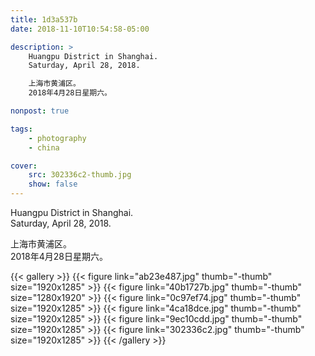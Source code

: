 ```yaml
---
title: 1d3a537b
date: 2018-11-10T10:54:58-05:00

description: >
    Huangpu District in Shanghai.
    Saturday, April 28, 2018.

    上海市黄浦区。
    2018年4月28日星期六。

nonpost: true

tags:
    - photography
    - china

cover:
    src: 302336c2-thumb.jpg
    show: false
---
```


Huangpu District in Shanghai.  
Saturday, April 28, 2018.  

上海市黄浦区。  
2018年4月28日星期六。  

{{< gallery >}}
    {{< figure link="ab23e487.jpg" thumb="-thumb" size="1920x1285" >}}
    {{< figure link="40b1727b.jpg" thumb="-thumb" size="1280x1920" >}}
    {{< figure link="0c97ef74.jpg" thumb="-thumb" size="1920x1285" >}}
    {{< figure link="4ca18dce.jpg" thumb="-thumb" size="1920x1285" >}}
    {{< figure link="9ec10cdd.jpg" thumb="-thumb" size="1920x1285" >}}
    {{< figure link="302336c2.jpg" thumb="-thumb" size="1920x1285" >}}
{{< /gallery >}}
